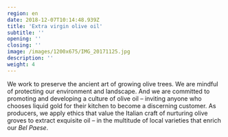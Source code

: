 ```yaml
---
region: en
date: 2018-12-07T10:14:48.939Z
title: 'Extra virgin olive oil'
subtitle: ''
opening: ''
closing: ''
image: /images/1200x675/IMG_20171125.jpg
description: ''
weight: 4
---
```


We work to preserve the ancient art of growing olive trees. We are mindful of protecting our environment and landscape. And we are committed to promoting and developing a culture of olive oil – inviting anyone who chooses liquid gold for their kitchen to become a discerning customer. As producers, we apply ethics that value the Italian craft of nurturing olive groves to extract exquisite oil – in the multitude of local varieties that enrich our *Bel Paese*.
